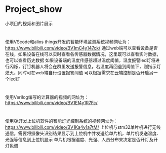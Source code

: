 # Project_show
小项目的视频和图片展示
#
使用VScode和alios things开发的智能环境监测系统视频网址为：https://www.bilibili.com/video/BV1mC4y147ck/
通过web端可以查看设备是否在线，如果设备在线可以实时查看各传感器数据情况，这里既可以查看实时数据，也可以查看历史数据
如果设备端的温度传感器超过温度阈值，温度报警led灯将进行闪烁，钉钉机器人将会在群里发送报警信息，若温度再回退到阈值下，则指示灯熄灭，同时可在web端自行设置报警阈值
可以根据需求在云端控制是否开启另一个led灯
#
使用Verilog编写的计算器的视频的网址为：https://www.bilibili.com/video/BV1Ef4y1R7Fc/
#
使用Qt开发上位机软件的智能灯光控制系统的视频网址为：https://www.bilibili.com/video/BV1Ka4y1a7tM/
上位机与stm32单片机进行无线通信，需要将摄像头识别结果显示到上位机中并发送给单片机，单片机发送温度、光强等信息到上位机显示
单片机根据温度、光强、人员分布来决定是否开灯及开灯色调
